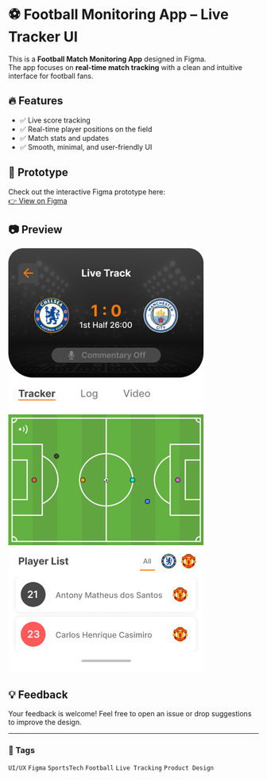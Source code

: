# ⚽ Football Monitoring App – Live Tracker UI  

This is a **Football Match Monitoring App** designed in Figma.  
The app focuses on **real-time match tracking** with a clean and intuitive interface for football fans.  

## 🔥 Features  
- ✅ Live score tracking  
- ✅ Real-time player positions on the field  
- ✅ Match stats and updates  
- ✅ Smooth, minimal, and user-friendly UI  

## 🎨 Prototype  
Check out the interactive Figma prototype here:  
[👉 View on Figma](https://www.figma.com/proto/qVaOy4p45Fx7DNn40EYJhn/football-monitoring-app?node-id=2-30&t=9dYR48z9zCsjT06x-0&scaling=min-zoom&content-scaling=fixed&page-id=0%3A1&starting-point-node-id=2%3A28)

## 📷 Preview  
![Live Tracker Screenshot](./Live%20Tracking%20Page%20-%20Tracker.png)

## 💡 Feedback  
Your feedback is welcome! Feel free to open an issue or drop suggestions to improve the design.  

---

### 📌 Tags  
`UI/UX` `Figma` `SportsTech` `Football` `Live Tracking` `Product Design`  
